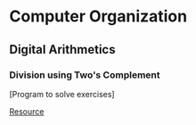 # Computer Organization

## Digital Arithmetics 

### Division using Two's Complement
[Program to solve exercises]

[Resource](http://www.tyanev.com/home.php?s=465&lang=bg&mid=18&mod=1&b=7)
